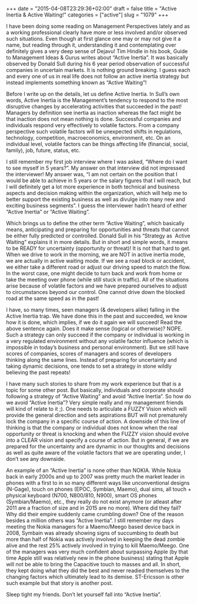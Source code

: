 +++
date = "2015-04-08T23:29:36+02:00"
draft = false
title = "Active Inertia & Active Waiting!"
categories = ["active"]
slug = "1079"
+++

<p>I have been doing some reading on Management Perspectives lately and as a working professional clearly have more or less involved and/or observed such situations. Even though at first glance one may or may not give it a name, but reading through it, understanding it and contemplating over definitely gives a very deep sense of Dejavu! Tim Hindle in his book, Guide to Management Ideas &amp; Gurus writes about “Active Inertia”. It was basically observed by Donald Sull during his 6 year period observation of successful companies in uncertain markets. It is nothing ground breaking. I guess each and every one of us in real life does not follow an active inertia strategy but instead implements something known as “Active Waiting”!</p> <p>Before I write up on the details, let us define Active Inertia. In Sull’s own words, Active Inertia is the Management’s tendency to respond to the most disruptive changes by accelerating activities that succeeded in the past! Managers by definition see inertia as inaction whereas the fact might be that inaction does not mean nothing is done. Successful companies and individuals respond very effectively to volatile factors. From a company perspective such volatile factors will be unexpected shifts in regulations, technology, competition, macroeconomics, environment, etc. On an individual level, volatile factors can be things affecting life (financial, social, family), job, future, status, etc.</p> <p>I still remember my first job interview where I was asked, “Where do I want to see myself in 5 years?”. My answer on that interview did not impressed the interviewer! My answer was, “I am not certain on the position that I would be able to achieve in 5 years or the salary figures that I will reach, but I will definitely get a lot more experience in both technical and business aspects and decision making within the organization, which will help me to better support the existing business as well as divulge into many new and exciting business segments”. I guess the interviewer hadn’t heard of either “Active Inertia” or “Active Waiting”.</p> <p>Which brings us to define the other term “Active Waiting”, which basically means, anticipating and preparing for opportunities and threats that cannot be either fully predicted or controlled. Donald Sull in his “Strategy as&nbsp; Active Waiting” explains it in more details. But in short and simple words, it means to be READY for uncertainty (opportunity or threat)! It is not that hard to get. When we drive to work in the morning, we are NOT in active inertia mode, we are actually in active waiting mode. If we see a road block or accident, we either take a different road or adjust our driving speed to match the flow. In the worst case, one might decide to turn back and work from home or take the meeting over phone (while still stuck in traffic). All of the situations arise because of volatile factors and we have prepared ourselves to adjust to circumstances beyond our control. One cannot drive down the blocked road at the same speed as in the past!</p> <p>I have, so many times, seen managers (&amp; developers alike) falling in the Active Inertia trap. We have done this in the past and succeeded, we know how it is done, which implies, if we do it again we will succeed! Read the above sentence again. Does it make sense (logical or otherwise)? NOPE. Such a strategy can only succeed if the company or individual is working in a very regulated environment without any volatile factor influence (which is impossible in today’s business and personal environment). But we still have scores of companies, scores of managers and scores of developers thinking along the same lines. Instead of preparing for uncertainty and taking dynamic decisions, one tends to set a strategy in stone wildly believing the past repeats!</p> <p>I have many such stories to share from my work experience but that is a topic for some other post. But basically, individuals and corporate should following a strategy of “Active Waiting” and avoid “Active Inertia”. So how do we avoid “Active Inertia”? Very simple really and my management friends will kind of relate to it ;). One needs to articulate a FUZZY Vision which will provide the general direction and sets aspirations BUT will not prematurely lock the company in a specific course of action. A downside of this line of thinking is that the company or individual does not know when the real opportunity or threat is knocking and when the FUZZY vision should evolve into a CLEAR vision and specify a course of action. But in general, if we are prepared for the uncertainty and are dynamic in our thoughts and decisions as well as quite aware of the volatile factors that we are operating under, I don’t see any downside.</p> <p>An example of an “Active Inertia” is none other than NOKIA. While Nokia back in early 2000s and up to 2007 was pretty much the market leader in phones with a first to in so many different ways like unconventional designs (N-Gage), touch on phones (EPOC, Symbian, Maemo), dual sims, all touch + physical keyboard (N700, N800/810, N900), smart OS phones (Symbian/Maemo), etc., they really do not exist anymore (or atleast after 2011 are a fraction of size and in 2015 are no more). Where did they fail? Why did their empire suddenly came crumbling down? One of the reason besides a million others was “Active Inertia”. I still remember my days meeting the Nokia managers for a Maemo/Meego based device back in 2008, Symbain was already showing signs of succumbing to death but more than half of Nokia was actively involved in keeping the dead zombie alive and the rest 25% actively involved in trying to kill Maemo/Meego. One of the managers was very much confident about surpassing Apple (by that time Apple still was relatively new in the phone business) stating that Apple will not be able to bring the Capacitive touch to masses and all. In short, they kept doing what they did the best and never readied themselves to the changing factors which ultimately lead to its demise. ST-Ericsson is other such example but that story is another post.</p> <p>Sleep tight my friends. Don’t let yourself fall into “Active Inertia”.</p>
